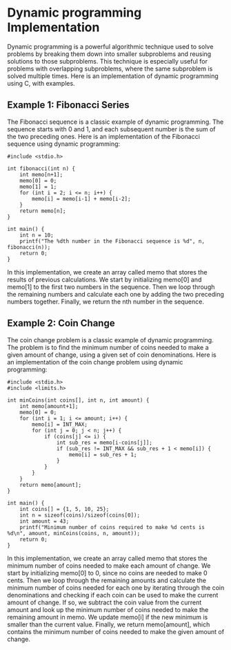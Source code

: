 # Dynamic programming Implementation

Dynamic programming is a powerful algorithmic technique used to solve problems by breaking them down into smaller subproblems and reusing solutions to those subproblems. This technique is especially useful for problems with overlapping subproblems, where the same subproblem is solved multiple times. Here is an implementation of dynamic programming using C, with examples.

## Example 1: Fibonacci Series

The Fibonacci sequence is a classic example of dynamic programming. The sequence starts with 0 and 1, and each subsequent number is the sum of the two preceding ones. Here is an implementation of the Fibonacci sequence using dynamic programming:

```
#include <stdio.h>

int fibonacci(int n) {
    int memo[n+1];
    memo[0] = 0;
    memo[1] = 1;
    for (int i = 2; i <= n; i++) {
        memo[i] = memo[i-1] + memo[i-2];
    }
    return memo[n];
}

int main() {
    int n = 10;
    printf("The %dth number in the Fibonacci sequence is %d", n, fibonacci(n));
    return 0;
}
```

In this implementation, we create an array called memo that stores the results of previous calculations. We start by initializing memo[0] and memo[1] to the first two numbers in the sequence. Then we loop through the remaining numbers and calculate each one by adding the two preceding numbers together. Finally, we return the nth number in the sequence.

## Example 2: Coin Change
The coin change problem is a classic example of dynamic programming. The problem is to find the minimum number of coins needed to make a given amount of change, using a given set of coin denominations. Here is an implementation of the coin change problem using dynamic programming:

```
#include <stdio.h>
#include <limits.h>

int minCoins(int coins[], int n, int amount) {
    int memo[amount+1];
    memo[0] = 0;
    for (int i = 1; i <= amount; i++) {
        memo[i] = INT_MAX;
        for (int j = 0; j < n; j++) {
            if (coins[j] <= i) {
                int sub_res = memo[i-coins[j]];
                if (sub_res != INT_MAX && sub_res + 1 < memo[i]) {
                    memo[i] = sub_res + 1;
                }
            }
        }
    }
    return memo[amount];
}

int main() {
    int coins[] = {1, 5, 10, 25};
    int n = sizeof(coins)/sizeof(coins[0]);
    int amount = 43;
    printf("Minimum number of coins required to make %d cents is %d\n", amount, minCoins(coins, n, amount));
    return 0;
}

```
In this implementation, we create an array called memo that stores the minimum number of coins needed to make each amount of change. We start by initializing memo[0] to 0, since no coins are needed to make 0 cents. Then we loop through the remaining amounts and calculate the minimum number of coins needed for each one by iterating through the coin denominations and checking if each coin can be used to make the current amount of change. If so, we subtract the coin value from the current amount and look up the minimum number of coins needed to make the remaining amount in memo. We update memo[i] if the new minimum is smaller than the current value. Finally, we return memo[amount], which contains the minimum number of coins needed to make the given amount of change.